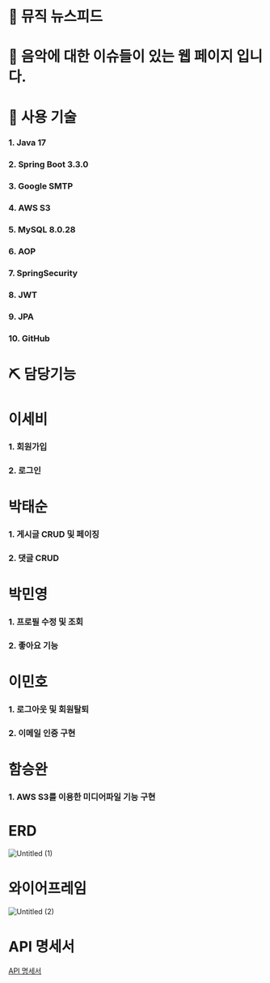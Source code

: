 # :musical_keyboard: 뮤직 뉴스피드
# :guitar: 음악에 대한 이슈들이 있는 웹 페이지 입니다.

# :wrench: 사용 기술
### 1. Java 17
### 2. Spring Boot 3.3.0
### 3. Google SMTP
### 4. AWS S3
### 5. MySQL 8.0.28
### 6. AOP
### 7. SpringSecurity
### 8. JWT
### 9. JPA
### 10. GitHub

# :pick: 담당기능

# 이세비 
### 1. 회원가입
### 2. 로그인

# 박태순
### 1. 게시글 CRUD 및 페이징
### 2. 댓글 CRUD

# 박민영
### 1. 프로필 수정 및 조회
### 2. 좋아요 기능

# 이민호
### 1. 로그아웃 및 회원탈퇴
### 2. 이메일 인증 구현

# 함승완
### 1. AWS S3를 이용한 미디어파일 기능 구현

# ERD
![Untitled (1)](https://github.com/hamseungwan2023/music/assets/125807759/3a5de27a-f333-4903-9a02-19d2ed68d8c1)

# 와이어프레임
![Untitled (2)](https://github.com/hamseungwan2023/music/assets/125807759/cd3fd612-1f12-45a6-b2ae-3a18566d31a3)

# API 명세서 
[API 명세서](https://www.notion.so/4c0e907c3a1149aea4cbbb3bdebc3af3?pvs=21)

